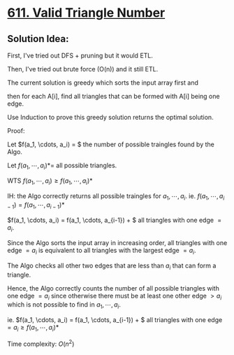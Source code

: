 # [611. Valid Triangle Number](https://leetcode.com/problems/valid-triangle-number/)

## Solution Idea:

First, I've tried out DFS + pruning but it would ETL.

Then, I've tried out brute force (O(n)) and it still ETL.

The current solution is greedy which sorts the input array first and 

then for each A[i], find all triangles that can be formed with A[i] being one edge.

Use Induction to prove this greedy solution returns the optimal solution.

Proof:

Let $f(a_1, \cdots, a_i) = $ the number of possible traingles found by the Algo. 

Let $f(a_1, \cdots, a_i)* =$ all possible triangles.

WTS $f(a_1, \cdots, a_i) \geq f(a_1, \cdots, a_i)*$

IH: the Algo correctly returns all possible traingles for $a_1, \cdots, a_i$. ie. $f(a_1, \cdots, a_{i-1}) = f(a_1, \cdots, a_{i-1})*$

$f(a_1, \cdots, a_i) = f(a_1, \cdots, a_{i-1}) + $ all triangles with one edge $= a_i$.

Since the Algo sorts the input array in increasing order, all triangles with one edge $= a_i$ is equivalent to 
all triangles with the largest edge $= a_i$.

The Algo checks all other two edges that are less than $a_i$ that can form a triangle.

Hence, the Algo correctly counts the number of all possible triangles with one edge $= a_i$ since otherwise there must be at least one other edge $>a_i$ which is not possible to find in $a_1, \cdots, a_i$.

ie. $f(a_1, \cdots, a_i) = f(a_1, \cdots, a_{i-1}) + $ all triangles with one edge $= a_i \geq f(a_1, \cdots, a_i)*$

Time complexity: $O(n^2)$